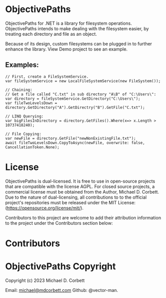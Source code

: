 # ObjectivePaths
ObjectivePaths for .NET is a library for filesystem operations. ObjectivePaths intends to make dealing with the filesystem easier, by treating each directory and file as an object. 

Because of its design, custom filesystems can be plugged in to further enhance the library.
View Demo project to see an example. 

## Examples:
    // First, create a FileSystemService.
    var fileSystemService = new LocalFileSystemService(new FileSystem());
    
    // Chaining:
    // Get a file called "C.txt" in sub directory "A\B" of "C:\Users\":
    var directory = fileSystemService.GetDirectory("C:\Users\");
    var fileTwoLevelsDown = directory.GetDirectory("A").GetDirectry("B").GetFile("C.txt");
    
    // LINQ Querying:
    var bigFilesInDirectory = directory.GetFiles().Where(x=> x.Length > 10737418240);
    
    // File Copying:
    var newFile = directory.GetFile("newNonExistingFile.txt");
    await fileTwoLevelsDown.CopyToAsync(newFile, overwrite: false, CancellationToken.None);
    
# License 
ObjectivePaths is dual-licensed. It is free to use in open-source projects that are compatible with the license
AGPL. For closed source projects, a  commercial license must be obtained from the Author, Michael D. Corbett. Due to the nature of dual-licensing, all contributions to to
the official project's repositories must be released under the MIT License:  (https://opensource.org/license/mit/).

Contributors to this project are welcome to add their attribution information to the project under the Contributors section below:

# Contributors 
<add your credit here>
    
# ObjectivePaths Copyright 
Copyright (c) 2023 Michael D. Corbett
    
Email: michael@mdcorbett.com 
Github: @vector-man.
